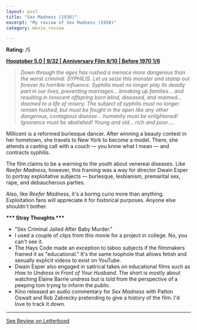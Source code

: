 ```yaml
---
layout: post
title: "Sex Madness (1938)"
excerpt: "My review of Sex Madness (1938)"
category: movie_review

---
```


**Rating:** /5

<b><a href="https://boxd.it/pRFMi/detail">Hooptober 5.0 | 9/32 | Anniversary Film 8/10 | Before 1970 1/6</a></b>

<blockquote><i>Down through the ages has rushed a menace more dangerous than the worst criminal. SYPHILIS. Let us seize this monster and stamp out forever its horrible influence. Syphilis must no longer play its deadly part in our lives, preventing marriages… breaking up families… and resulting in innocent offspring born blind, diseased, and maimed… doomed to a life of misery. The subject of syphilis must no longer remain hushed, but must be fought in the open like any other dangerous, contagious disease… humanity must be enlightened! Ignorance must be abolished! Young and old… rich and poor…..</i></blockquote>

Millicent is a reformed burlesque dancer. After winning a beauty contest in her hometown, she travels to New York to become a model. There, she attends a casting call with a couch — you know what I mean — and contracts syphilis.

The film claims to be a warning to the youth about venereal diseases. Like <i>Reefer Madness</i>, however, this framing was a way for director Dwain Esper to portray exploitative subjects — burlesque, lesbianism, premarital sex, rape, and debaucherous parties.

Also, like <i>Reefer Madness</i>, it's a boring curio more than anything. Exploitation fans will appreciate it for historical purposes. Anyone else shouldn't bother.


<b>*** Stray Thoughts ***</b>
* "Sex Criminal Jailed After Baby Murder."
* I used a couple of clips from this movie for a project in college. No, you can't see it.
* The Hays Code made an exception to taboo subjects if the filmmakers framed it as "educational." It's the same loophole that allows fetish and sexually explicit videos to exist on YouTube.
* Dwain Esper also engaged in satirical takes on educational films such as <i>How to Undress in Front of Your Husband</i>. The short is mostly about watching Elaine Barrie undress but is told from the perspective of a peeping tom trying to inform the public.
* Kino released an audio commentary for <i>Sex Madness</i> with Patton Oswalt and Rob Zabrecky pretending to give a history of the film. I'd love to track it down.

<hr>

[See Review on Letterboxd](https://boxd.it/6fgb8v)
